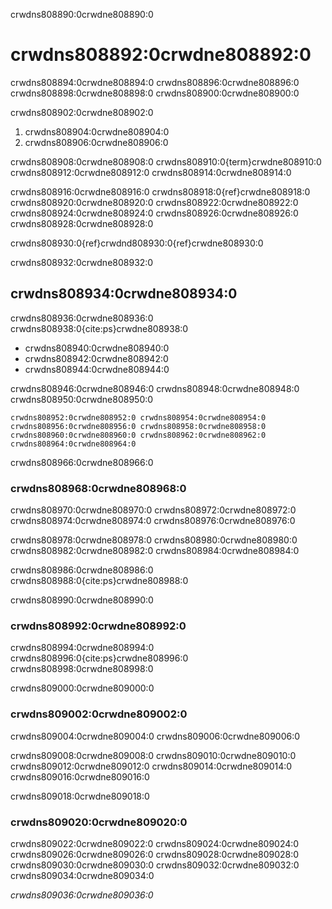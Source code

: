 crwdns808890:0crwdne808890:0
# crwdns808892:0crwdne808892:0

crwdns808894:0crwdne808894:0 crwdns808896:0crwdne808896:0 crwdns808898:0crwdne808898:0 crwdns808900:0crwdne808900:0

crwdns808902:0crwdne808902:0

1. crwdns808904:0crwdne808904:0
2. crwdns808906:0crwdne808906:0

crwdns808908:0crwdne808908:0 crwdns808910:0{term}crwdne808910:0 crwdns808912:0crwdne808912:0 crwdns808914:0crwdne808914:0

crwdns808916:0crwdne808916:0 crwdns808918:0{ref}crwdne808918:0 crwdns808920:0crwdne808920:0 crwdns808922:0crwdne808922:0 crwdns808924:0crwdne808924:0 crwdns808926:0crwdne808926:0 crwdns808928:0crwdne808928:0

crwdns808930:0{ref}crwdnd808930:0{ref}crwdne808930:0

crwdns808932:0crwdne808932:0
## crwdns808934:0crwdne808934:0
crwdns808936:0crwdne808936:0 crwdns808938:0{cite:ps}crwdne808938:0

- crwdns808940:0crwdne808940:0
- crwdns808942:0crwdne808942:0
- crwdns808944:0crwdne808944:0

crwdns808946:0crwdne808946:0 crwdns808948:0crwdne808948:0 crwdns808950:0crwdne808950:0

```{figure} ../../figures/data-privacy.jpg
crwdns808952:0crwdne808952:0 crwdns808954:0crwdne808954:0 crwdns808956:0crwdne808956:0 crwdns808958:0crwdne808958:0
crwdns808960:0crwdne808960:0 crwdns808962:0crwdne808962:0 crwdns808964:0crwdne808964:0
```

crwdns808966:0crwdne808966:0
### crwdns808968:0crwdne808968:0

crwdns808970:0crwdne808970:0 crwdns808972:0crwdne808972:0 crwdns808974:0crwdne808974:0 crwdns808976:0crwdne808976:0

crwdns808978:0crwdne808978:0 crwdns808980:0crwdne808980:0 crwdns808982:0crwdne808982:0 crwdns808984:0crwdne808984:0

crwdns808986:0crwdne808986:0 crwdns808988:0{cite:ps}crwdne808988:0

crwdns808990:0crwdne808990:0
### crwdns808992:0crwdne808992:0

crwdns808994:0crwdne808994:0 crwdns808996:0{cite:ps}crwdne808996:0 crwdns808998:0crwdne808998:0

crwdns809000:0crwdne809000:0
### crwdns809002:0crwdne809002:0

crwdns809004:0crwdne809004:0 crwdns809006:0crwdne809006:0

crwdns809008:0crwdne809008:0 crwdns809010:0crwdne809010:0 crwdns809012:0crwdne809012:0 crwdns809014:0crwdne809014:0 crwdns809016:0crwdne809016:0

crwdns809018:0crwdne809018:0
### crwdns809020:0crwdne809020:0

crwdns809022:0crwdne809022:0 crwdns809024:0crwdne809024:0 crwdns809026:0crwdne809026:0 crwdns809028:0crwdne809028:0 crwdns809030:0crwdne809030:0 crwdns809032:0crwdne809032:0 crwdns809034:0crwdne809034:0

*crwdns809036:0crwdne809036:0*
